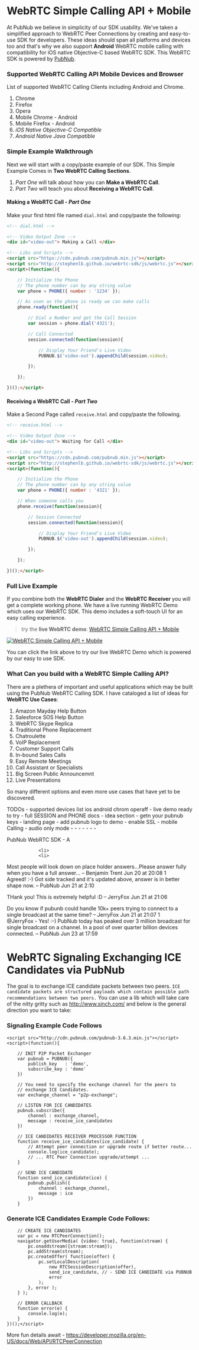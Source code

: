 # WebRTC Simple Calling API + Mobile

At PubNub we believe in simplicity of our SDK usability.
We've taken a simplified approach to WebRTC Peer Connections by creating
and easy-to-use SDK for developers.
These ideas should span all platforms and devices too and
that's why we also support **Android** WebRTC mobile calling
with compatibility for iOS native Objective-C based WebRTC SDK.
This WebRTC SDK is powered by [PubNub](http://www.pubnub.com/).

### Supported WebRTC Calling API Mobile Devices and Browser

List of supported WebRTC Calling Clients including Android and Chrome.

 1. Chrome
 2. Firefox
 3. Opera
 4. Mobile Chrome - Android
 5. Mobile Firefox - Android
 6. *iOS Native Objective-C Compatible*
 6. *Android Native Java Compatible*

### Simple Example Walkthrough

Next we will start with a copy/paste example of our SDK.
This Simple Example Comes in **Two WebRTC Calling Sections**.

 1. *Part One* will talk about how you can **Make a WebRTC Call**.
 2. *Part Two* will teach you about **Receiving a WebRTC Call**.

#### Making a WebRTC Call - *Part One*

Make your first html file named `dial.html` and copy/paste the following:

```html
<!-- dial.html -->

<!-- Video Output Zone -->
<div id="video-out"> Making a Call </div>

<!-- Libs and Scripts -->
<script src="https://cdn.pubnub.com/pubnub.min.js"></script>
<script src="http://stephenlb.github.io/webrtc-sdk/js/webrtc.js"></script>
<script>(function(){

    // Initialize the Phone
    // The phone number can by any string value
    var phone = PHONE({ number : '1234' });

    // As soon as the phone is ready we can make calls
    phone.ready(function(){

        // Dial a Number and get the Call Session
        var session = phone.dial('4321');

        // Call Connected
        session.connected(function(session){

            // Display Your Friend's Live Video
            PUBNUB.$('video-out').appendChild(session.video);

        });

    });

})();</script>
```

#### Receiving a WebRTC Call - *Part Two*

Make a Second Page called `receive.html` and copy/paste the following.

```html
<!-- receive.html -->

<!-- Video Output Zone -->
<div id="video-out"> Waiting for Call </div>

<!-- Libs and Scripts -->
<script src="https://cdn.pubnub.com/pubnub.min.js"></script>
<script src="http://stephenlb.github.io/webrtc-sdk/js/webrtc.js"></script>
<script>(function(){

    // Initialize the Phone
    // The phone number can by any string value
    var phone = PHONE({ number : '4321' });

    // When someone calls you
    phone.receive(function(session){

        // Session Connected
        session.connected(function(session){

            // Display Your Friend's Live Video
            PUBNUB.$('video-out').appendChild(session.video);

        });

    });

})();</script>
```

### Full Live Example

If you combine both the **WebRTC Dialer** and the **WebRTC Receiver**
you will get a complete working phone.
We have a live running WebRTC Demo which uses our WebRTC SDK.
This demo includes a soft-touch UI for an easy calling experience.

> try the **live WebRTC demo**:
[WebRTC Simple Calling API + Mobile](http://stephenlb.github.io/webrtc-sdk/)

[![WebRTC Simple Calling API + Mobile](http://pubnub.s3.amazonaws.com/assets/webrtc-simple-sdk-calling-api-peer-connect.png)](http://stephenlb.github.io/webrtc-sdk/)

You can click the link above to try our live WebRTC Demo
which is powered by our easy to use SDK.

### What Can you build with a WebRTC Simple Calling API?

There are a plethera of important and useful applications which may
be built using the PubNub WebRTC Calling SDK.
I have cataloged a list of ideas for **WebRTC Use Cases**:

 1. Amazon Mayday Help Button
 2. Salesforce SOS Help Button
 3. WebRTC Skype Replica
 4. Traditional Phone Replacement
 5. Chatroulette
 6. VoIP Replacement
 7. Customer Support Calls
 8. In-bound Sales Calls
 9. Easy Remote Meetings
 10. Call Assistant or Specialists
 11. Big Screen Public Announcemnt
 12. Live Presentations

So many different options and even more use cases
that have yet to be discovered.


TODOs
    - supported devices list ios android chrom operaff
    - live demo ready to try
    - full SESSION and PHONE docs
    - idea section
    - getn your pubnub keys
    - landing page
    - add pubnub logo to demo
    - enable SSL
    - mobile Calling
    - audio only mode
    - 
    - 
    - 
    - 
    - 
    - 
    - 

PubNub WebRTC SDK - A 

                <li> 
                <li> 


Most people will look down on place holder answers...Please answer fully when you have a full answer... –  Benjamin Trent Jun 20 at 20:08
1	 	
Agreed! :-) Got side tracked and it's updated above, answer is in better shape now. –  PubNub Jun 21 at 2:10    
  	
 		
THank you! This is extremely helpful :D –  JerryFox Jun 21 at 21:06
  	
 		
Do you know if pubunb could handle 10k+ peers trying to connect to a single broadcast at the same time? –  JerryFox Jun 21 at 21:07
1	 	
@JerryFox - Yes! :-) PubNub today has peaked over 3 million broadcast for single broadcast on a channel. In a pool of over quarter billion devices connected. –  PubNub Jun 23 at 17:59    


# WebRTC Signaling Exchanging ICE Candidates via PubNub 

The goal is to exchange ICE candidate packets between two peers. `ICE candidate packets are structured payloads which contain possible path recommendations between two peers.`  You can use a lib which will take care of the nitty gritty such as http://www.sinch.com/ and below is the general direction you want to take:

### Signaling Example Code Follows

    <script src="http://cdn.pubnub.com/pubnub-3.6.3.min.js"></script>
    <script>(function(){
        
        // INIT P2P Packet Exchanger
        var pubnub = PUBNUB({
            publish_key   : 'demo',
            subscribe_key : 'demo'
        })
        
        // You need to specify the exchange channel for the peers to
        // exchange ICE Candidates.
        var exchange_channel = "p2p-exchange";
        
        // LISTEN FOR ICE CANDIDATES
        pubnub.subscribe({
            channel : exchange_channel,
            message : receive_ice_candidates
        })
        
        // ICE CANDIDATES RECEIVER PROCESSOR FUNCTION
        function receive_ice_candidates(ice_candidate) {
            // Attempt peer connection or upgrade route if better route...
            console.log(ice_candidate);
            // ... RTC Peer Connection upgrade/attempt ...
        }
        
        // SEND ICE CANDIDATE
        function send_ice_candidate(ice) {
            pubnub.publish({
                channel : exchange_channel,
                message : ice
            })
        }


### Generate ICE Candidates Example Code Follows:

        // CREATE ICE CANDIDATES
        var pc = new RTCPeerConnection();
        navigator.getUserMedia( {video: true}, function(stream) {
            pc.onaddstream({stream:stream});
            pc.addStream(stream);
            pc.createOffer( function(offer) {
                pc.setLocalDescription(
                    new RTCSessionDescription(offer),
                    send_ice_candidate, // - SEND ICE CANDIDATE via PUBNUB
                    error
                );
            }, error );
        } );
        
        // ERROR CALLBACK
        function error(e) {
            console.log(e);
        }
    })();</script>


More fun details await - https://developer.mozilla.org/en-US/docs/Web/API/RTCPeerConnection
